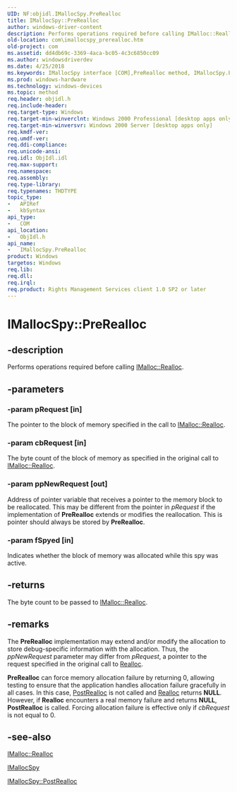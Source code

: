 ```yaml
---
UID: NF:objidl.IMallocSpy.PreRealloc
title: IMallocSpy::PreRealloc
author: windows-driver-content
description: Performs operations required before calling IMalloc::Realloc.
old-location: com\imallocspy_prerealloc.htm
old-project: com
ms.assetid: dd4db69c-3369-4aca-bc05-4c3c6850cc09
ms.author: windowsdriverdev
ms.date: 4/25/2018
ms.keywords: IMallocSpy interface [COM],PreRealloc method, IMallocSpy.PreRealloc, IMallocSpy::PreRealloc, PreRealloc, PreRealloc method [COM], PreRealloc method [COM],IMallocSpy interface, _com_imallocspy_prerealloc, com.imallocspy_prerealloc, objidl/IMallocSpy::PreRealloc
ms.prod: windows-hardware
ms.technology: windows-devices
ms.topic: method
req.header: objidl.h
req.include-header: 
req.target-type: Windows
req.target-min-winverclnt: Windows 2000 Professional [desktop apps only]
req.target-min-winversvr: Windows 2000 Server [desktop apps only]
req.kmdf-ver: 
req.umdf-ver: 
req.ddi-compliance: 
req.unicode-ansi: 
req.idl: ObjIdl.idl
req.max-support: 
req.namespace: 
req.assembly: 
req.type-library: 
req.typenames: THDTYPE
topic_type:
-	APIRef
-	kbSyntax
api_type:
-	COM
api_location:
-	ObjIdl.h
api_name:
-	IMallocSpy.PreRealloc
product: Windows
targetos: Windows
req.lib: 
req.dll: 
req.irql: 
req.product: Rights Management Services client 1.0 SP2 or later
---
```


# IMallocSpy::PreRealloc


## -description


Performs operations required before calling <a href="https://msdn.microsoft.com/37de166a-04a5-4a10-83b3-dd19d0bb48a4">IMalloc::Realloc</a>.


## -parameters




### -param pRequest [in]

The pointer to the block of memory specified in the call to <a href="https://msdn.microsoft.com/37de166a-04a5-4a10-83b3-dd19d0bb48a4">IMalloc::Realloc</a>.


### -param cbRequest [in]

The byte count of the block of memory as specified in the original call to <a href="https://msdn.microsoft.com/37de166a-04a5-4a10-83b3-dd19d0bb48a4">IMalloc::Realloc</a>.


### -param ppNewRequest [out]

Address of pointer variable that receives a pointer to the memory block to be reallocated. This may be different from the pointer in <i>pRequest</i> if the implementation of <b>PreRealloc</b> extends or modifies the reallocation. This is pointer should always be stored by <b>PreRealloc</b>.


### -param fSpyed [in]

Indicates whether the block of memory was allocated while this spy was active.


## -returns



The byte count to be passed to <a href="https://msdn.microsoft.com/37de166a-04a5-4a10-83b3-dd19d0bb48a4">IMalloc::Realloc</a>.




## -remarks



The <b>PreRealloc</b> implementation may extend and/or modify the allocation to store debug-specific information with the allocation. Thus, the <i>ppNewRequest</i> parameter may differ from <i>pRequest</i>, a pointer to the request specified in the original call to <a href="https://msdn.microsoft.com/37de166a-04a5-4a10-83b3-dd19d0bb48a4">Realloc</a>.

<b>PreRealloc</b> can force memory allocation failure by returning 0, allowing testing to ensure that the application handles allocation failure gracefully in all cases. In this case, <a href="https://msdn.microsoft.com/77f86494-f7b3-4c12-bb42-ad74161a1dff">PostRealloc</a> is not called and <a href="https://msdn.microsoft.com/37de166a-04a5-4a10-83b3-dd19d0bb48a4">Realloc</a> returns <b>NULL</b>. However, if <b>Realloc</b> encounters a real memory failure and returns <b>NULL</b>, <b>PostRealloc</b> is called. Forcing allocation failure is effective only if <i>cbRequest</i> is not equal to 0.




## -see-also




<a href="https://msdn.microsoft.com/37de166a-04a5-4a10-83b3-dd19d0bb48a4">IMalloc::Realloc</a>



<a href="https://msdn.microsoft.com/8ba500f7-c070-4788-b7fe-58b6a4e6a94c">IMallocSpy</a>



<a href="https://msdn.microsoft.com/77f86494-f7b3-4c12-bb42-ad74161a1dff">IMallocSpy::PostRealloc</a>
 

 

